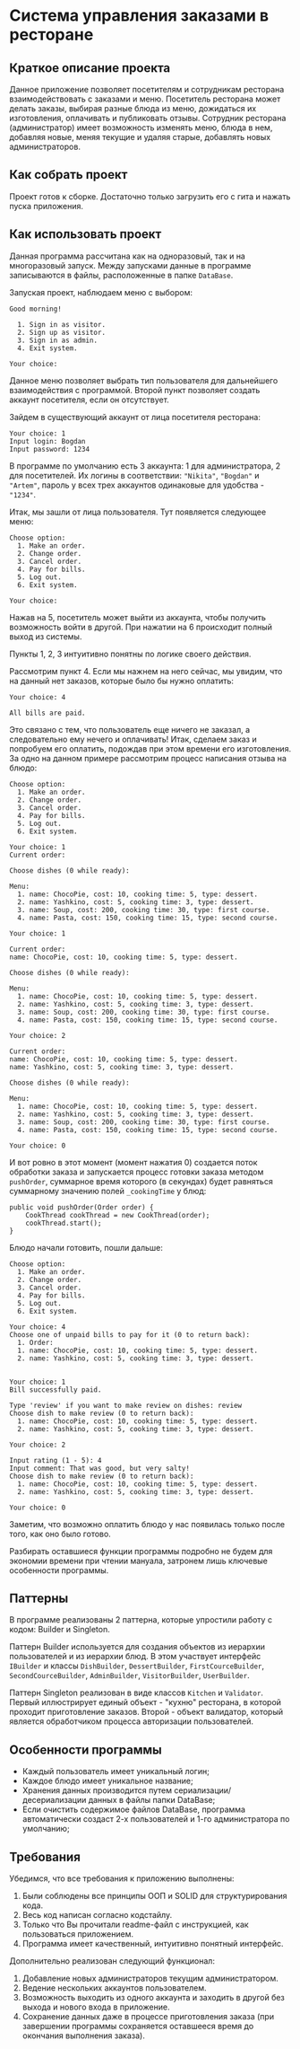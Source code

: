 Система управления заказами в ресторане
=======================================
Краткое описание проекта
------------------------
Данное приложение позволяет посетителям и сотрудникам ресторана взаимодействовать с заказами и меню.
Посетитель ресторана может делать заказы, выбирая разные блюда из меню, дожидаться их изготовления, оплачивать и
публиковать отзывы.
Сотрудник ресторана (администратор) имеет возможность изменять меню, блюда в нем, добавляя новые, меняя текущие и удаляя
старые, добавлять новых администраторов.

Как собрать проект
------------------
Проект готов к сборке. Достаточно только загрузить его с гита и нажать пуска приложения.

Как использовать проект
-----------------------
Данная программа рассчитана как на одноразовый, так и на многоразовый запуск. Между запусками данные в программе
записываются в файлы, расположенные в папке `DataBase`.

Запуская проект, наблюдаем меню с выбором:

```
Good morning!

  1. Sign in as visitor.
  2. Sign up as visitor.
  3. Sign in as admin.
  4. Exit system.

Your choice: 
```
Данное меню позволяет выбрать тип пользователя для дальнейшего взаимодействия с программой. Второй пункт позволяет
создать аккаунт посетителя, если он отсутствует.

Зайдем в существующий аккаунт от лица посетителя ресторана:

```
Your choice: 1
Input login: Bogdan
Input password: 1234
```
В программе по умолчанию есть 3 аккаунта: 1 для администратора, 2 для посетителей. Их логины в соответствии: `"Nikita"`,
`"Bogdan"` и `"Artem"`, пароль у всех трех аккаунтов одинаковые для удобства - `"1234"`.

Итак, мы зашли от лица пользователя. Тут появляется следующее меню:

```
Choose option:
  1. Make an order.
  2. Change order.
  3. Cancel order.
  4. Pay for bills.
  5. Log out.
  6. Exit system.

Your choice: 
```
Нажав на 5, посетитель может выйти из аккаунта, чтобы получить возможность войти в другой. При нажатии на 6 происходит
полный выход из системы.

Пункты 1, 2, 3 интуитивно понятны по логике своего действия.

Рассмотрим пункт 4. Если мы нажнем на него сейчас, мы увидим, что на данный нет заказов, которые было бы нужно оплатить: 

```
Your choice: 4

All bills are paid.
```
Это связано с тем, что пользователь еще ничего не заказал, а следовательно ему нечего и оплачивать! Итак, сделаем заказ
и попробуем его оплатить, подождав при этом времени его изготовления. За одно на данном примере рассмотрим процесс
написания отзыва на блюдо:

```
Choose option:
  1. Make an order.
  2. Change order.
  3. Cancel order.
  4. Pay for bills.
  5. Log out.
  6. Exit system.

Your choice: 1
Current order:

Choose dishes (0 while ready):

Menu:
  1. name: ChocoPie, cost: 10, cooking time: 5, type: dessert.
  2. name: Yashkino, cost: 5, cooking time: 3, type: dessert.
  3. name: Soup, cost: 200, cooking time: 30, type: first course.
  4. name: Pasta, cost: 150, cooking time: 15, type: second course.

Your choice: 1

Current order:
name: ChocoPie, cost: 10, cooking time: 5, type: dessert.

Choose dishes (0 while ready):

Menu:
  1. name: ChocoPie, cost: 10, cooking time: 5, type: dessert.
  2. name: Yashkino, cost: 5, cooking time: 3, type: dessert.
  3. name: Soup, cost: 200, cooking time: 30, type: first course.
  4. name: Pasta, cost: 150, cooking time: 15, type: second course.

Your choice: 2

Current order:
name: ChocoPie, cost: 10, cooking time: 5, type: dessert.
name: Yashkino, cost: 5, cooking time: 3, type: dessert.

Choose dishes (0 while ready):

Menu:
  1. name: ChocoPie, cost: 10, cooking time: 5, type: dessert.
  2. name: Yashkino, cost: 5, cooking time: 3, type: dessert.
  3. name: Soup, cost: 200, cooking time: 30, type: first course.
  4. name: Pasta, cost: 150, cooking time: 15, type: second course.

Your choice: 0
```
И вот ровно в этот момент (момент нажатия 0) создается поток обработки заказа и запускается процесс готовки заказа
методом `pushOrder`, суммарное время которого (в секундах) будет равняться суммарному значению полей `_cookingTime` у
блюд:
```
public void pushOrder(Order order) {
    CookThread cookThread = new CookThread(order);
    cookThread.start();
}
```
Блюдо начали готовить, пошли дальше:

```
Choose option:
  1. Make an order.
  2. Change order.
  3. Cancel order.
  4. Pay for bills.
  5. Log out.
  6. Exit system.

Your choice: 4
Choose one of unpaid bills to pay for it (0 to return back):
  1. Order:
  1. name: ChocoPie, cost: 10, cooking time: 5, type: dessert.
  2. name: Yashkino, cost: 5, cooking time: 3, type: dessert.


Your choice: 1
Bill successfully paid.

Type 'review' if you want to make review on dishes: review
Choose dish to make review (0 to return back):
  1. name: ChocoPie, cost: 10, cooking time: 5, type: dessert.
  2. name: Yashkino, cost: 5, cooking time: 3, type: dessert.

Your choice: 2

Input rating (1 - 5): 4
Input comment: That was good, but very salty! 
Choose dish to make review (0 to return back):
  1. name: ChocoPie, cost: 10, cooking time: 5, type: dessert.
  2. name: Yashkino, cost: 5, cooking time: 3, type: dessert.

Your choice: 0
```
Заметим, что возможно оплатить блюдо у нас появилась только после того, как оно было готово.

Разбирать оставшиеся функции программы подробно не будем для экономии времени при чтении мануала, затронем лишь ключевые
особенности программы.

Паттерны
--------
В программе реализованы 2 паттерна, которые упростили работу с кодом: Builder и Singleton.

Паттерн Builder используется для создания объектов из иерархии пользователей и из иерархии блюд. В этом участвует
интерфейс `IBuilder` и классы `DishBuilder`, `DessertBuilder`, `FirstCourceBuilder`, `SecondCourceBuilder`,
`AdminBuilder`, `VisitorBuilder`, `UserBuilder`.

Паттерн Singleton реализован в виде классов `Kitchen` и `Validator`. Первый иллюстрирует единый объект - "кухню"
ресторана, в которой проходит приготовление заказов. Второй - объект валидатор, который является обработчиком процесса
авторизации пользователей.

Особенности программы
---------------------
* Каждый пользователь имеет уникальный логин;
* Каждое блюдо имеет уникальное название;
* Хранения данных производится путем сериализации/десериализации данных в файлы папки DataBase;
* Если очистить содержимое файлов DataBase, программа автоматически создаст 2-х пользователей и 1-го администратора по 
  умолчанию;

Требования
----------
Убедимся, что все требования к приложению выполнены:

1. Были соблюдены все принципы ООП и SOLID для структурирования кода.
2. Весь код написан согласно кодстайлу.
3. Только что Вы прочитали readme-файл с инструкцией, как пользоваться
   приложением.
4. Программа имеет качественный, интуитивно понятный интерфейс.

Дополнительно реализован следующий функционал:

1. Добавление новых администраторов текущим администратором.
2. Ведение нескольких аккаунтов пользователем.
3. Возможность выходить из одного аккаунта и заходить в другой без выхода и нового входа в приложение.
4. Сохранение данных даже в процессе приготовления заказа (при завершении программы сохраняется оставшееся время до
   окончания выполнения заказа).